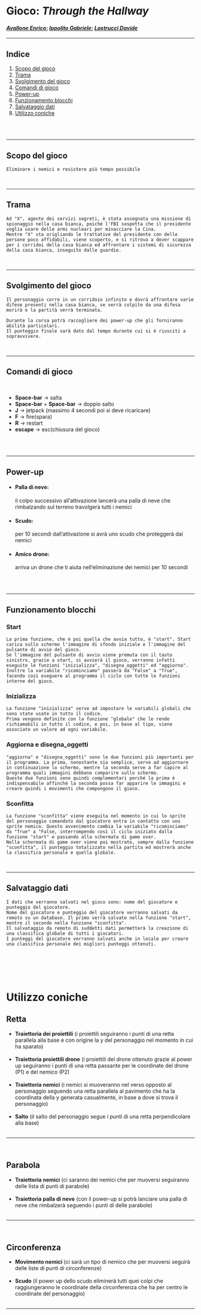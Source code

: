 
# Gioco: _Through the Hallway_
#### [___Avallone Enrico___](https://github.com/EnricoAvallone); [___Ippolito Gabriele___](https://github.com/gabrielecoding); [___Lastrucci Davide___](https://github.com/davidelastrucci)


***
## Indice
1. [Scopo del gioco](https://github.com/EnricoAvallone/GiocoMate.py/tree/AvallonePy/Gioco%20-%20Throught%20the%20Hallway#scopo-del-gioco)
2. [Trama](https://github.com/EnricoAvallone/GiocoMate.py/tree/AvallonePy/Gioco%20-%20Throught%20the%20Hallway#trama)
3. [Svolgimento del gioco](https://github.com/EnricoAvallone/GiocoMate.py/tree/AvallonePy/Gioco%20-%20Throught%20the%20Hallway#svolgimento-del-gioco)
4. [Comandi di gioco](https://github.com/EnricoAvallone/GiocoMate.py/tree/AvallonePy/Gioco%20-%20Throught%20the%20Hallway#comandi-di-gioco)
5. [Power-up](https://github.com/EnricoAvallone/GiocoMate.py/tree/AvallonePy/Gioco%20-%20Throught%20the%20Hallway#power-up)
6. [Funzionamento blocchi](https://github.com/EnricoAvallone/GiocoMate.py/tree/AvallonePy/Gioco%20-%20Throught%20the%20Hallway#funzionamento-blocchi)
7. [Salvataggio dati](https://github.com/EnricoAvallone/GiocoMate.py/tree/AvallonePy/Gioco%20-%20Throught%20the%20Hallway#salvataggio-dati)
8. [Utilizzo coniche](https://github.com/EnricoAvallone/GiocoMate.py/tree/AvallonePy/Gioco%20-%20Throught%20the%20Hallway#utilizzo-coniche)

</br>
</br>


***
## Scopo del gioco 
    Eliminare i nemici e resistere più tempo possibile
</br>

***
## Trama
    Ad "X", agente dei servizi segreti, è stata assegnata una missione di spionaggio nella casa bianca, poiché l'FBI sospetta che il presidente voglia usare delle armi nucleari per minacciare la Cina.
    Mentre "X" sta origliando le trattative del presidente con delle persone poco affidabili, viene scoperto, e si ritrova a dover scappare per i corridoi della casa bianca ed affrontare i sistemi di sicurezza della casa bianca, inseguito dalle guardie.
</br>

***
## Svolgimento del gioco 
    Il personaggio corre in un corridoio infinito e dovrà affrontare varie difese presenti nella casa bianca, se verrà colpito da una difesa morirà e la partità verrà terminata.
    
    Durante la corsa potrà raccogliere dei power-up che gli forniranno abilità particolari.
    Il punteggio finale sarà dato dal tempo durante cui si è riusciti a sopravvivere.
</br>

***
## Comandi di gioco
</br>

+ __Space-bar__ → salta
+ __Space-bar__ + __Space-bar__ → doppio salto
+ __J__ → jetpack (massimo 4 secondi poi si deve ricaricare)
+ __F__ → fire(spara)
+ __R__ → restart
+ __escape__ → esc(chiusura del gioco)
</br>
</br>

***
## Power-up
* #### __Palla di neve:__ 
  il colpo successivo all’attivazione lancerà una palla di neve che rimbalzando sul terreno travolgerà tutti i nemici

* #### __Scudo:__ 
  per 10 secondi dall’attivazione si avrà uno scudo che proteggerà dai nemici

* #### __Amico drone:__ 
  arriva un drone che ti aiuta nell’eliminazione dei nemici per 10 secondi
</br>
</br>

***

## Funzionamento blocchi

### Start
    La prima funzione, che è poi quella che avvia tutto, è "start". Start carica sullo schermo l'immagine di sfondo iniziale e l'immagine del pulsante di avvio del gioco.
    Se l'immagine del pulsante di avvio viene premuta con il tasto sinistro, grazie a start, si avvierà il gioco, verranno infatti eseguite le funzioni "inizializza", "disegna_oggetti" ed "aggiorna".
    Inoltre la variabile "ricominciamo" passerà da "False" a "True", facendo così eseguere al programma il ciclo con tutte le funzioni interne del gioco.

### Inizializza
    La funzione "inizializza" serve ad impostare le variabili globali che sono state usate in tutto il codice. 
    Prima vengono definite con la funzione "globale" che le rende richiamabili in tutto il codice, e poi, in base al tipo, viene associato un valore ad ogni variabile.

### Aggiorna e disegna_oggetti
    "aggiorna" e "disegna_oggetti" sono le due funzioni più importanti per il programma. La prima, nonostante sia semplice, serve ad aggiornare in continuazione lo schermo, mentre la seconda serve a far capire al programma quali immagini debbano comparire sullo schermo.
    Queste due funzioni sono quindi complementari perché la prima è indispensabile affinché la seconda possa far apparire le immagini e creare quindi i movimenti che compongono il gioco.

### Sconfitta
    La funzione "sconfitta" viene eseguita nel momento in cui lo sprite del personaggio comandato dal giocatore entra in contatto con uno sprite nemico. Questo avvenimento cambia la variabile "ricominciamo" da "True" a "False, interrompendo così il ciclo iniziato dalla funzione "start" e passando alla schermata di game over.
    Nella schermata di game over viene poi mostrato, sempre dalla funzione "sconfitta", il punteggio totalizzato nella partita ed mostrerà anche la classifica personale e quella globale.


</br>

***

## Salvataggio dati
    I dati che verranno salvati nel gioco sono: nome del giocatore e punteggio del giocatore.
    Nome del giocatore e punteggio del giocatore verranno salvati da remoto su un database. Il primo verrà salvato nella funzione "start", mentre il secondo nella funzione "sconfitta".
    Il salvataggio da remoto di suddetti dati permetterà la creazione di una classifica globale di tutti i giocatori.
    I punteggi del giocatore verranno salvati anche in locale per creare una classifica personale dei migliori punteggi ottenuti.
</br>

</br></br>
# Utilizzo coniche



## Retta
 * __Traiettoria dei proiettili__
(i proiettili seguiranno i punti di una retta parallela alla base e con origine la y del personaggio nel momento in cui ha sparato)
</br></br>
* __Traiettoria proiettili drone__
(i proiettili del drone ottenuto grazie al power up seguiranno i punti di una retta passante per le coordinate del drone (P1) e del nemico (P2)
</br></br>
* __Traiettoria nemici__
(i nemici si muoveranno nel verso opposto al personaggio seguendo una retta parallela al pavimento che ha la coordinata della y generata casualmente, in base a dove si trova il personaggio)
</br></br>
* __Salto__
(il salto del personaggio segue i punti di una retta perpendicolare alla base)
</br></br>
***
</br>

## Parabola

* __Traiettoria nemici__
(ci saranno dei nemici che per muoversi seguiranno delle lista di punti di parabole)
</br></br>
* __Traiettoria palla di neve__
(con il power-up si potrà lanciare una palla di neve che rimbalzerà seguendo i punti di delle parabole)
</br></br>
***
</br>

## Circonferenza

* __Movimento nemici__
(ci sarà un tipo di nemico che per muoversi seguirà delle liste di punti di circonferenze)
</br></br>
* __Scudo__
(il power up dello scudo eliminerà tutti quei colpi che raggiungeranno le coordinate della circonferenza che ha per centro le coordinate del personaggio)
</br></br>


***
